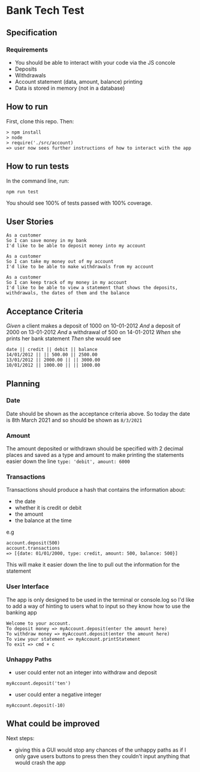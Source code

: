 # Bank Tech Test

## Specification
### Requirements
- You should be able to interact witih your code via the JS concole
- Deposits
- Withdrawals
- Account statement (data, amount, balance) printing
- Data is stored in memory (not in a database)

## How to run 

First, clone this repo. Then:
```
> npm install
> node
> require('./src/account)
=> user now sees further instructions of how to interact with the app
```

## How to run tests

In the command line, run:
```
npm run test
```

You should see 100% of tests passed with 100% coverage.

## User Stories
```
As a customer
So I can save money in my bank
I'd like to be able to deposit money into my account
```
```
As a customer
So I can take my money out of my account
I'd like to be able to make withdrawals from my account
```
```
As a customer
So I can keep track of my money in my account
I'd like to be able to view a statement that shows the deposits, withdrawals, the dates of them and the balance
```

## Acceptance Criteria
*Given* a client makes a deposit of 1000 on 10-01-2012
*And* a deposit of 2000 on 13-01-2012
*And* a withdrawal of 500 on 14-01-2012
*When* she prints her bank statement
*Then* she would see
```
date || credit || debit || balance
14/01/2012 || || 500.00 || 2500.00
13/01/2012 || 2000.00 || || 3000.00
10/01/2012 || 1000.00 || || 1000.00
```

## Planning
### Date
Date should be shown as the acceptance criteria above.
So today the date is 8th March 2021 and so should be shown as
```8/3/2021```

### Amount
The amount deposited or withdrawn should be specified with 2 decimal places and saved as a type and amount to make printing the statements easier down the line
```type: 'debit', amount: 6000```

### Transactions
Transactions should produce a hash that contains the information about:
- the date
- whether it is credit or debit
- the amount
- the balance at the time

e.g 
```
account.deposit(500)
account.transactions
=> [{date: 01/01/2000, type: credit, amount: 500, balance: 500}]
```
This will make it easier down the line to pull out the information for the statement

### User Interface
The app is only designed to be used in the terminal or console.log so I'd like to add a way of hinting to users what to input so they know how to use the banking app
```
Welcome to your account.
To deposit money => myAccount.deposit(enter the amount here)
To withdraw money => myAccount.deposit(enter the amount here)
To view your statement => myAccount.printStatement
To exit => cmd + c
```

### Unhappy Paths
- user could enter not an integer into withdraw and deposit
```
myAccount.deposit('ten')
```
- user could enter a negative integer
```
myAccount.deposit(-10)
```

## What could be improved
Next steps:
- giving this a GUI would stop any chances of the unhappy paths as if I only gave users buttons to press then they couldn't input anything that would crash the app
